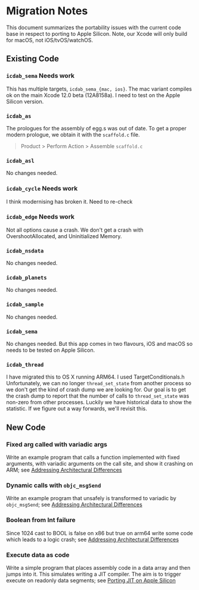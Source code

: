 # Migration Notes

This document summarizes the portability issues with the current code base in respect to porting
to Apple Silicon.  Note, our Xcode will only build for macOS, not iOS/tvOS/watchOS.

## Existing Code

### `icdab_sema` Needs work

This has multiple targets, `icdab_sema_{mac, ios}`.  The mac variant compiles ok on the main Xcode 12.0 beta (12A8158a).  I need to test on the Apple Silicon version.

### `icdab_as`

The prologues for the assembly of egg.s was out of date.  To get a proper modern prologue, we obtain it with the `scaffold.c` file.
>  Product > Perform Action > Assemble `scaffold.c`

### `icdab_asl`

No changes needed.

### `icdab_cycle` Needs work

I think modernising has broken it.  Need to re-check

### `icdab_edge` Needs work

Not all options cause a crash.  We don't get a crash with OvershootAllocated, and Uninitialized Memory.

### `icdab_nsdata`

No changes needed.

### `icdab_planets`

No changes needed.

### `icdab_sample`

No changes needed.

### `icdab_sema`

No changes needed.  But this app comes in two flavours, iOS and macOS so needs to be tested on Apple Silicon.

### `icdab_thread` 

I have migrated this to OS X running ARM64.  I used TargetConditionals.h  Unfortunately, we can no longer
`thread_set_state` from another process so we don't get the kind of crash dump we are looking for.  Our goal
is to get the crash dump to report that the number of calls to `thread_set_state` was non-zero from other processes.
Luckily we have historical data to show the statistic.  If we figure out a way forwards, we'll revisit this.

## New Code

### Fixed arg called with variadic args

Write an example program that calls a function implemented with fixed arguments, with variadic arguments on the call site, and show it crashing on ARM; see [Addressing Architectural Differences](https://developer.apple.com/documentation/apple_silicon/addressing_architectural_differences_in_your_macos_code)

### Dynamic calls with `objc_msgSend`

Write an example program that unsafely is transformed to variadic by `objc_msgSend`; see [Addressing Architectural Differences](https://developer.apple.com/documentation/apple_silicon/addressing_architectural_differences_in_your_macos_code)

### Boolean from Int failure

Since 1024 cast to BOOL is false on x86 but true on arm64 write some code which leads to a logic crash; see [Addressing Architectural Differences](https://developer.apple.com/documentation/apple_silicon/addressing_architectural_differences_in_your_macos_code)

### Execute data as code

Write a simple program that places assembly code in a data array and then jumps into it.  This simulates writing a JIT compiler.  The aim is to trigger execute on readonly data segments; see [Porting JIT on Apple Silicon](https://developer.apple.com/documentation/apple_silicon/porting_just-in-time_compilers_to_apple_silicon)
